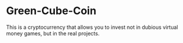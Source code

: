 # Green-Cube-Coin
This is a cryptocurrency that allows you to invest not in dubious virtual money games, but in the real projects.
